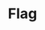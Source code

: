 ---
title: Flag
tags: ["flag", "mark", "symbol", "nation", "country"]
icon: flag
svg: '<svg xmlns="http://www.w3.org/2000/svg" width="24" height="24" fill="none" viewBox="0 0 24 24" stroke-width="1.5" stroke-linecap="round" stroke-linejoin="round" stroke="currentColor"><path d="M4 21v-5.313m0 0c5.818-4.55 10.182 4.55 16 0V4.313c-5.818 4.55-10.182-4.55-16 0v11.374Z"/></svg>'
---